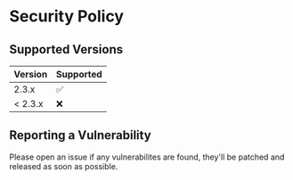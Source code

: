 # Security Policy

## Supported Versions

| Version | Supported          |
| ------- | ------------------ |
| 2.3.x   | :white_check_mark: |
| < 2.3.x | :x:                |

## Reporting a Vulnerability

Please open an issue if any vulnerabilites are found, they'll be patched and released as soon as possible.
